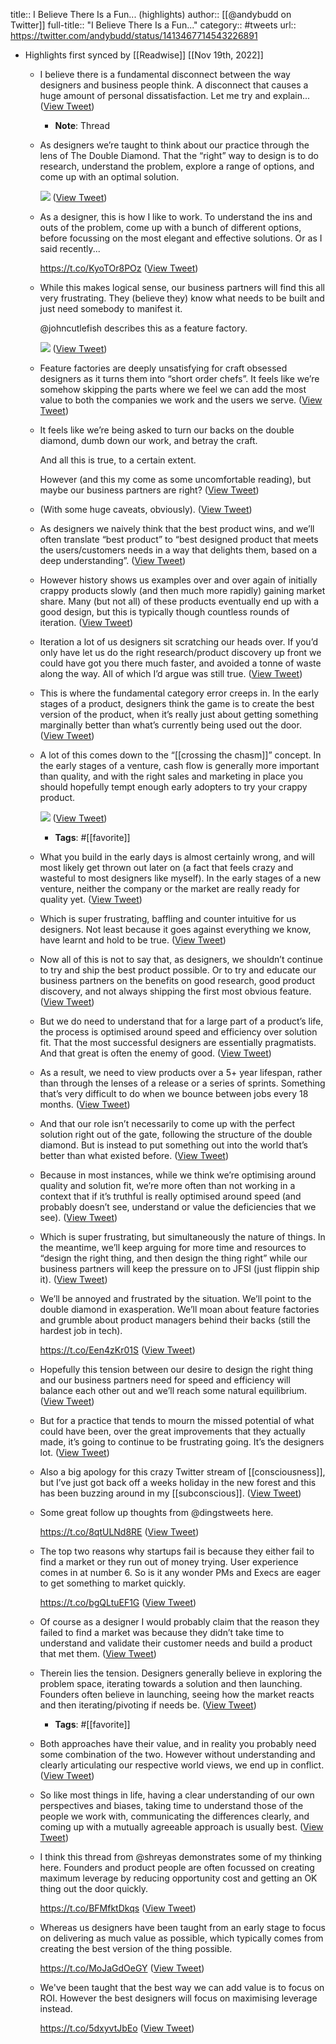 title:: I Believe There Is a Fun... (highlights)
author:: [[@andybudd on Twitter]]
full-title:: "I Believe There Is a Fun..."
category:: #tweets
url:: https://twitter.com/andybudd/status/1413467714543226891

- Highlights first synced by [[Readwise]] [[Nov 19th, 2022]]
	- I believe there is a fundamental disconnect between the way designers and business people think. A disconnect that causes a huge amount of personal dissatisfaction. Let me try and explain... ([View Tweet](https://twitter.com/andybudd/status/1411349258733867010))
		- **Note**: Thread
	- As designers we’re taught to think about our practice through the lens of The Double Diamond. That the “right” way to design is to do research, understand the problem, explore a range of options, and come up with an optimal solution. 
	  
	  ![](https://pbs.twimg.com/media/E5Ye7nAXEAEML_a.jpg) ([View Tweet](https://twitter.com/andybudd/status/1411349864840052737))
	- As a designer, this is how I like to work. To understand the ins and outs of the problem, come up with a bunch of different options, before focussing on the most elegant and effective solutions. Or as I said recently...
	  
	  https://t.co/KyoTOr8POz ([View Tweet](https://twitter.com/andybudd/status/1411351345848795137))
	- While this makes logical sense, our business partners will find this all very frustrating. They (believe they) know what needs to be built and just need somebody to manifest it. 
	  
	  @johncutlefish describes this as a feature factory. 
	  
	  ![](https://pbs.twimg.com/media/E5Yh3DjXIAsTgzQ.jpg) ([View Tweet](https://twitter.com/andybudd/status/1411352774714040323))
	- Feature factories are deeply unsatisfying for craft obsessed designers as it turns them into “short order chefs”. It feels like we’re somehow skipping the parts where we feel we can add the most value to both the companies we work and the users we serve. ([View Tweet](https://twitter.com/andybudd/status/1411353472650330117))
	- It feels like we’re being asked to turn our backs on the double diamond, dumb down our work, and betray the craft.
	  
	  And all this is true, to a certain extent.
	  
	  However (and this my come as some uncomfortable reading), but maybe our business partners are right? ([View Tweet](https://twitter.com/andybudd/status/1411355354168893442))
	- (With some huge caveats, obviously). ([View Tweet](https://twitter.com/andybudd/status/1411355426642350084))
	- As designers we naively think that the best product wins, and we’ll often translate “best product” to “best designed product that meets the users/customers needs in a way that delights them, based on a deep understanding”. ([View Tweet](https://twitter.com/andybudd/status/1411356178416762886))
	- However history shows us examples over and over again of initially crappy products slowly (and then much more rapidly) gaining market share. Many (but not all) of these products eventually end up with a good design, but this is typically though countless rounds of iteration. ([View Tweet](https://twitter.com/andybudd/status/1411358573813276673))
	- Iteration a lot of us designers sit scratching our heads over. If you’d only have let us do the right research/product discovery up front we could have got you there much faster, and avoided a tonne of waste along the way. All of which I’d argue was still true. ([View Tweet](https://twitter.com/andybudd/status/1411359186017996800))
	- This is where the fundamental category error creeps in. In the early stages of a product, designers think the game is to create the best version of the product, when it’s really just about getting something marginally better than what’s currently being used out the door. ([View Tweet](https://twitter.com/andybudd/status/1411360177626963975))
	- A lot of this comes down to the “[[crossing the chasm]]” concept. In the early stages of a venture, cash flow is generally more important than quality, and with the right sales and marketing in place you should hopefully tempt enough early adopters to try your crappy product. 
	  
	  ![](https://pbs.twimg.com/media/E5YopzhWEAAu9xG.jpg) ([View Tweet](https://twitter.com/andybudd/status/1411360798748950528))
		- **Tags**: #[[favorite]]
	- What you build in the early days is almost certainly wrong, and will most likely get thrown out later on (a fact that feels crazy and wasteful to most designers like myself). In the early stages of a new venture, neither the company or the market are really ready for quality yet. ([View Tweet](https://twitter.com/andybudd/status/1411361931177385991))
	- Which is super frustrating, baffling and counter intuitive for us designers. Not least because it goes against everything we know, have learnt and hold to be true. ([View Tweet](https://twitter.com/andybudd/status/1411362280533540865))
	- Now all of this is not to say that, as designers, we shouldn’t continue to try and ship the best product possible. Or to try and educate our business partners on the benefits on good research, good product discovery, and not always shipping the first most obvious feature. ([View Tweet](https://twitter.com/andybudd/status/1411363051283046401))
	- But we do need to understand that for a large part of a product’s life, the process is optimised around speed and efficiency over solution fit. That the most successful designers are essentially pragmatists. And that great is often the enemy of good. ([View Tweet](https://twitter.com/andybudd/status/1411363759898218499))
	- As a result, we need to view products over a 5+ year lifespan, rather than through the lenses of a release or a series of sprints. Something that’s very difficult to do when we bounce between jobs every 18 months. ([View Tweet](https://twitter.com/andybudd/status/1411364451660480513))
	- And that our role isn’t necessarily to come up with the perfect solution right out of the gate, following the structure of the double diamond. But is instead to put something out into the world that’s better than what existed before. ([View Tweet](https://twitter.com/andybudd/status/1411365029413335044))
	- Because in most instances, while we think we’re optimising around quality and solution fit, we’re more often than not working in a context that if it’s truthful is really optimised around speed (and probably doesn’t see, understand or value the deficiencies that we see). ([View Tweet](https://twitter.com/andybudd/status/1411365741169893382))
	- Which is super frustrating, but simultaneously the nature of things. In the meantime, we’ll keep arguing for more time and resources to “design the right thing, and then design the thing right” while our business partners will keep the pressure on to JFSI (just flippin ship it). ([View Tweet](https://twitter.com/andybudd/status/1411366538293268482))
	- We’ll be annoyed and frustrated by the situation. We’ll point to the double diamond in exasperation. We’ll moan about feature factories and grumble about product managers behind their backs (still the hardest job in tech).
	  
	  https://t.co/Een4zKr01S ([View Tweet](https://twitter.com/andybudd/status/1411367222879133701))
	- Hopefully this tension between our desire to design the right thing and our business partners need for speed and efficiency will balance each other out and we’ll reach some natural equilibrium. ([View Tweet](https://twitter.com/andybudd/status/1411368761379131397))
	- But for a practice that tends to mourn the missed potential of what could have been, over the great improvements that they actually made, it’s going to continue to be frustrating going. It’s the designers lot. ([View Tweet](https://twitter.com/andybudd/status/1411369311042736134))
	- Also a big apology for this crazy Twitter stream of [[consciousness]], but I’ve just got back off a weeks holiday in the new forest and this has been buzzing around in my [[subconscious]]. ([View Tweet](https://twitter.com/andybudd/status/1411369859003432965))
	- Some great follow up thoughts from @dingstweets here.
	  
	  https://t.co/8qtULNd8RE ([View Tweet](https://twitter.com/andybudd/status/1411685820415811586))
	- The top two reasons why startups fail is because they either fail to find a market or they run out of money trying. User experience comes in at number 6. So is it any wonder PMs and Execs are eager to get something  to market quickly.
	  
	  https://t.co/bgQLtuEF1G ([View Tweet](https://twitter.com/andybudd/status/1411968265572790280))
	- Of course as a designer I would probably claim that the reason they failed to find a market was because they didn’t take time to understand and validate their customer needs and build a product that met them. ([View Tweet](https://twitter.com/andybudd/status/1411968719287422978))
	- Therein lies the tension. Designers generally believe in exploring the problem space, iterating towards a solution and then launching. Founders often believe in launching, seeing how the market reacts and then iterating/pivoting if needs be. ([View Tweet](https://twitter.com/andybudd/status/1411969621180178434))
		- **Tags**: #[[favorite]]
	- Both approaches have their value, and in reality you probably need some combination of the two. However without understanding and clearly articulating our respective world views, we end up in conflict. ([View Tweet](https://twitter.com/andybudd/status/1411970327115096065))
	- So like most things in life, having a clear understanding of our own perspectives and biases, taking time to understand those of the people we work with, communicating the differences clearly, and coming up with a mutually agreeable approach is usually best. ([View Tweet](https://twitter.com/andybudd/status/1411970856474103808))
	- I think this thread from @shreyas demonstrates some of my thinking here. Founders and product people are often focussed on creating maximum leverage by reducing opportunity cost and getting an OK thing out the door quickly. 
	  
	  https://t.co/BFMfktDkqs ([View Tweet](https://twitter.com/andybudd/status/1413467714543226891))
	- Whereas us designers have been taught from an early stage to focus on delivering as much value as possible, which typically comes from creating the best version of the thing possible.
	  
	  https://t.co/MoJaGdOeGY ([View Tweet](https://twitter.com/andybudd/status/1413468261082009600))
	- We've been taught that the best way we can add value is to focus on ROI. However the best designers will focus on maximising leverage instead. 
	  
	  https://t.co/5dxyvtJbEo ([View Tweet](https://twitter.com/andybudd/status/1413468975040659456))